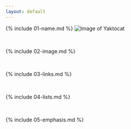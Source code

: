 ```yaml
---
layout: default
---
```


{% include 01-name.md %}
![Image of Yaktocat](https://octodex.github.com/images/yaktocat.png)

<br>

{% include 02-image.md %}

<br>

{% include 03-links.md %}

<br>

{% include 04-lists.md %}

<br>

{% include 05-emphasis.md %}